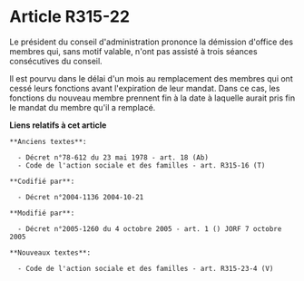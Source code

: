 # Article R315-22

Le président du conseil d'administration prononce la démission d'office des membres qui, sans motif valable, n'ont pas
assisté à trois séances consécutives du conseil.

Il est pourvu dans le délai d'un mois au remplacement des membres qui ont cessé leurs fonctions avant l'expiration de leur
mandat. Dans ce cas, les fonctions du nouveau membre prennent fin à la date à laquelle aurait pris fin le mandat du membre
qu'il a remplacé.

**Liens relatifs à cet article**

	**Anciens textes**:

	  - Décret n°78-612 du 23 mai 1978 - art. 18 (Ab)
	  - Code de l'action sociale et des familles - art. R315-16 (T)

	**Codifié par**:

	  - Décret n°2004-1136 2004-10-21

	**Modifié par**:

	  - Décret n°2005-1260 du 4 octobre 2005 - art. 1 () JORF 7 octobre 2005

	**Nouveaux textes**:

	  - Code de l'action sociale et des familles - art. R315-23-4 (V)

